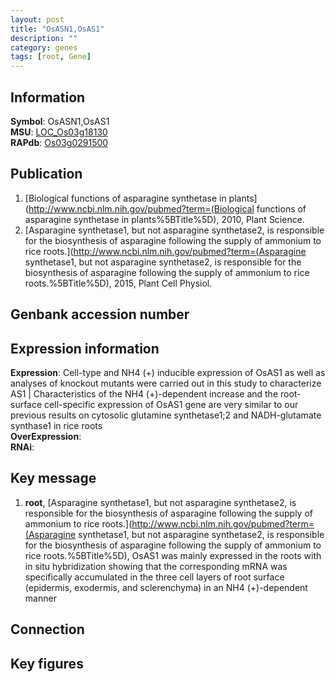 ```yaml
---
layout: post
title: "OsASN1,OsAS1"
description: ""
category: genes
tags: [root, Gene]
---
```


## Information
__Symbol__: OsASN1,OsAS1  
__MSU__: [LOC_Os03g18130](http://rice.plantbiology.msu.edu/cgi-bin/ORF_infopage.cgi?orf=LOC_Os03g18130)  
__RAPdb__: [Os03g0291500](http://rapdb.dna.affrc.go.jp/viewer/gbrowse_details/irgsp1?name=Os03g0291500)  

## Publication
1. [Biological functions of asparagine synthetase in plants](http://www.ncbi.nlm.nih.gov/pubmed?term=(Biological functions of asparagine synthetase in plants%5BTitle%5D), 2010, Plant Science.
2. [Asparagine synthetase1, but not asparagine synthetase2, is responsible for the biosynthesis of asparagine following the supply of ammonium to rice roots.](http://www.ncbi.nlm.nih.gov/pubmed?term=(Asparagine synthetase1, but not asparagine synthetase2, is responsible for the biosynthesis of asparagine following the supply of ammonium to rice roots.%5BTitle%5D), 2015, Plant Cell Physiol.

## Genbank accession number

## Expression information
__Expression__: Cell-type and NH4 (+) inducible expression of OsAS1 as well as analyses of knockout mutants were carried out in this study to characterize AS1 |  Characteristics of the NH4 (+)-dependent increase and the root-surface cell-specific expression of OsAS1 gene are very similar to our previous results on cytosolic glutamine synthetase1;2 and NADH-glutamate synthase1 in rice roots  
__OverExpression__:  
__RNAi__:  

## Key message
1. __root__, [Asparagine synthetase1, but not asparagine synthetase2, is responsible for the biosynthesis of asparagine following the supply of ammonium to rice roots.](http://www.ncbi.nlm.nih.gov/pubmed?term=(Asparagine synthetase1, but not asparagine synthetase2, is responsible for the biosynthesis of asparagine following the supply of ammonium to rice roots.%5BTitle%5D),  OsAS1 was mainly expressed in the roots with in situ hybridization showing that the corresponding mRNA was specifically accumulated in the three cell layers of root surface (epidermis, exodermis, and sclerenchyma) in an NH4 (+)-dependent manner

## Connection

## Key figures


